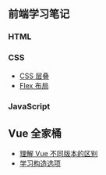 ## 前端学习笔记

### HTML

### CSS

- [CSS 层叠](./CSS/cascade.md)
- [Flex 布局](./CSS/flex.md)

### JavaScript

## Vue 全家桶

- [理解 Vue 不同版本的区别](./Vue/Vue-不同版本.md)
- [学习构造选项](./Vue/Vue-构造选项.md)

